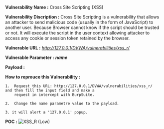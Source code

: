 **Vulnerability Name :** Cross Site Scripting (XSS)

**Vulnerability Discription :** Cross Site Scripting is a vulnerability that allows an attacker to send malicious code (usually in the
                                form of JavaScript) to another user. Because Browser cannot know if the script should be trusted or not.
                                It will execute the script in the user context allowing attacker to access any cookie or session token
                                retained by the browser.
                                
**Vulnerable URL :** *http://127.0.0.1/DVWA/vulnerabilities/xss_r/*

**Vulnerable Parameter :** **_name_**

**Payload :** *<script>alert(document.domain)</script>*

**How to reprouce this Vulnerability :**

    1.  Request this URL: http://127.0.0.1/DVWA/vulnerabilities/xss_r/  and then fill the input field and make a 
        request in intercept with BurpSuite.
        
    2.  Change the name parametre value to the payload.
    
    3. it will alert a '127.0.0.1' popup.
    
**POC :**
    ![XSS_R (Low)](https://user-images.githubusercontent.com/36234942/61436888-61d45680-a959-11e9-8cad-5547d5268a33.PNG)
